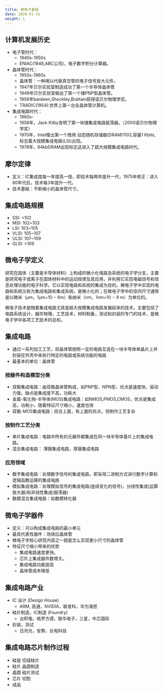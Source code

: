 ```yaml
---
title: 微电子基础
date: 2020-01-31
weight: 1
---
```


## 计算机发展历史

* 电子管时代：
  * 1940s-1950s
  * ENIAC(1946,ABC公司)，电子数字积分计算器。
* 晶体管时代：
  * 1950s-1960s
  * 晶体管：一种用以代替真空管的电子信号放大元件。
  * 1947年贝尔实验室制造成功了第一个半导体晶体管
  * 1949年贝尔实验室做出了第一个锗PNP型晶体管。
  * 1956年bardeen,Shockley,Brattain获得诺贝尔物理学奖。
  * TRADIC(1954):世界上第一台全晶体管计算机。
* 集成电路时代：
  * 1960s-
  * 1958年，Jack Kilby发明了第一块锗集成电路振荡器。（2000诺贝尔物理学奖）
  * 1970年，Intel推出第一个商用 动态随机存储器(DRAM)1103,容量1 Kbits,标志着大规模集成电路(LSI)出现。
  * 1978年，64kbDRAM出现标志这进入了超大规模集成电路时代。

## 摩尔定律

* 定义：IC集成度每一年提高一倍，即技术每两年提升一代，1975年修正：进入80年代后，技术每3年提升一代。
* 技术基础：不断缩小的晶体管尺寸。

## 集成电路规模

* SSI: <102
* MSI: 102~103
* LSI: 103~105
* VLSI: 105~107
* ULSI: 107~109
* GLSI: >109

## 微电子学定义

研究在固体（主要是半导体材料）上构成的微小化电路及系统的电子学分支，主要是研究电子或离子在固体材料中的运动规律及其应用，并利用它实现电磁信号和信息处理功能的电子科学。它以实现电路和系统的集成为目的。微电子学中实现的电路和系统又称为集成电路和集成系统，是微小化的；在微电子学中的空间尺寸通常是以微米（μm，1μm=10 − 6m）和纳米（nm，1nm=10 − 9 m）为单位的。

微电子技术是随着集成电路尤其是超大规模集成电路发展起来的技术。主要包括了电路系统设计，器件物理，工艺技术，材料制备，测试和封装的专门的技术，是微电子学中各项工艺技术的总和。

## 集成电路

* 通过一系列加工工艺，将晶体管按照一定的电路互连在一块半导体单晶片上并封装在外壳中来执行特定的电路或系统功能的电路
* 最基本的单位：晶体管

### 按器件构造模型分类

* 双极集成电路：由双极晶体管构成，如PNP型、NPN型，优点是速度快，驱动力强，缺点是集成度不高，功耗大
* 金属-氧化物-半导体(MOS)集成电路：如NMOS,PMOS,CMOS，优点是集成高，功耗小，随着特征尺寸缩小，速度也快
* 双极-MOS集成电路：综合上面，有上面的优点，但制作工艺复杂

### 按制作工艺分类

* 单片集成电路：电路中所有的元器件都集成在同一块半导体基片上的集成电路。
* 混合集成电路： 薄膜集成电路，厚膜集成电路

### 应用领域

* 数字集成电路：处理数字信号的集成电路，即采用二进制方式进行数字计算和逻辑函数运算的集成电路
* 模拟集成电路：处理模拟信号的集成电路(连续变化的信号)，分线性集成(运算放大器)和非线性集成(振荡器)
* 数模混合集成电路：如数模转化器

## 微电子学器件

* 定义：可以构成集成电路的最小单元
* 最具代表性器件：场效应晶体管
* 微电子学核心研究内容之一就是怎么实现更小尺寸的晶体管
* 特征尺寸缩小带来的优势
  * 集成电路速度更快。
  * 芯片上集成器件数增大。
  * 集成电路功能提高
  * 晶体管成本降低

## 集成电路产业

* IC 设计 (Design House)
  * ARM, 高通，NVIDIA，联发科，华为海思
* 硅片制造，IC制造 (Foundry)
  * 台积电，格罗方德，联华电子，三星，中芯国际
* 封装，测试
  * 日月光，安靠，长电科技

## 集成电路芯片制作过程

* 硅锭 切成硅片
* 硅片 晶圆制造
* 晶圆 硅片测试
* 芯片 切割
* 成品